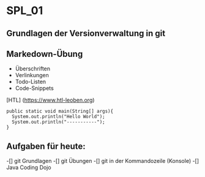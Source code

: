 # SPL_01

## Grundlagen der Versionverwaltung in git

## Markedown-Übung

* Überschriften
* Verlinkungen
* Todo-Listen
* Code-Snippets

[HTL] (https://www.htl-leoben.org)

```
public static void main(String[] args){
  System.out.println("Hello World");
  System.out.println("-----------");
}
```

## Aufgaben für heute:

-[] git Grundlagen
-[] git Übungen
-[] git in der Kommandozeile (Konsole)
-[] Java Coding Dojo
